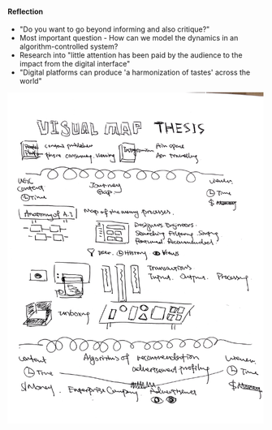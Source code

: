 

#### Reflection
* "Do you want to go beyond informing and also critique?"
* Most important question - How can we model the dynamics in an algorithm-controlled system?
* Research into "little attention has been paid by the audience to the impact from the digital interface"
* "Digital platforms can produce 'a harmonization of tastes' across the world" 

![alt text](Assets/1_32_20.png "Visual Map")

